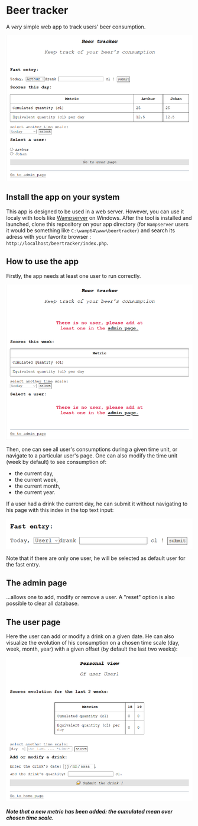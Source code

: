 # Beer tracker

A *very* simple web app to track users' beer consumption.

![fast entry](./readme_assets/home.PNG)

## Install the app on your system

This app is designed to be used in a web server. However, you can use it localy with tools like [Wampserver](https://sourceforge.net/projects/wampserver/files/) on Windows.
After the tool is installed and launched, clone this repository on your app directory (for `Wampserver` users it would be something like `C:\wamp64\www\beertracker`) and search its adress with your favorite browser : `http://localhost/beertracker/index.php`.

## How to use the app

Firstly, the app needs at least one user to run correctly.

![home page error](./readme_assets/home_error.PNG)

Then, one can see all user's consumptions during a given time unit, or navigate to a particular user's page.
One can also modify the time unit (week by default) to see consumption of:
* the current day,
* the current week,
* the current month,
* the current year.

If a user had a drink the current day, he can submit it without navigating to his page with this index in the top text input:

![fast entry](./readme_assets/fast_entry.PNG)

Note that if there are only one user, he will be selected as default user for the fast entry.

## The admin page

...allows one to add, modify or remove a user. A "reset" option is also possible to clear all database.

## The user page

Here the user can add or modify a drink on a given date. He can also visualize the evolution of his consumption on a chosen time scale (day, week, month, year) with a given offset (by default the last two weeks):

![user page](./readme_assets/user.PNG)

***Note that a new metric has been added: the cumulated mean over chosen time scale.***